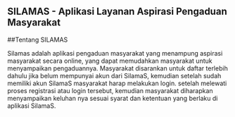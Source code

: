## SILAMAS - Aplikasi Layanan Aspirasi Pengaduan Masyarakat

##Tentang SILAMAS

Silamas adalah aplikasi pengaduan masyarakat yang menampung aspirasi masyarakat secara online, yang dapat memudahkan masyarakat untuk menyampaikan pengaduannya.
Masyarakat disarankan untuk daftar terlebih dahulu jika belum mempunyai akun dari SilamaS, kemudian setelah sudah memiliki akun SilamaS masyarakat harap melakukan login. setelah melewati proses registrasi atau login tersebut, kemudian masyarakat diharapkan menyampaikan keluhan nya sesuai syarat dan ketentuan yang berlaku di aplikasi SilamaS.
